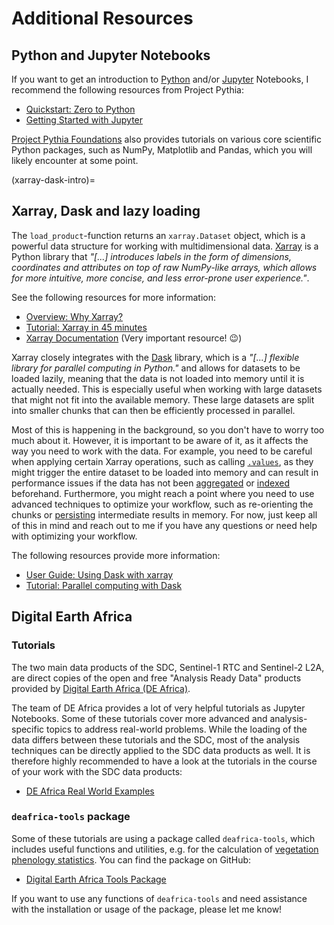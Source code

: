 # Additional Resources

## Python and Jupyter Notebooks 

If you want to get an introduction to [Python](https://www.python.org/) and/or 
[Jupyter](https://jupyter.org/) Notebooks, I recommend the following resources from 
Project Pythia:
- [Quickstart: Zero to Python](https://foundations.projectpythia.org/foundations/quickstart.html)
- [Getting Started with Jupyter](https://foundations.projectpythia.org/foundations/getting-started-jupyter.html)

[Project Pythia Foundations](https://foundations.projectpythia.org/landing-page.html) 
also provides tutorials on various core scientific Python packages, such as NumPy, 
Matplotlib and Pandas, which you will likely encounter at some point.

(xarray-dask-intro)=
## Xarray, Dask and lazy loading

The `load_product`-function returns an `xarray.Dataset` object, which is a 
powerful data structure for working with multidimensional data. [Xarray](https://xarray.dev/) 
is a Python library that _"[...] introduces labels in the form of dimensions, 
coordinates and attributes on top of raw NumPy-like arrays, which allows for more 
intuitive, more concise, and less error-prone user experience."_. 

See the following resources for more information:
- [Overview: Why Xarray?](https://docs.xarray.dev/en/latest/getting-started-guide/why-xarray.html)
- [Tutorial: Xarray in 45 minutes](https://tutorial.xarray.dev/overview/xarray-in-45-min.html)
- [Xarray Documentation](https://docs.xarray.dev/en/latest/index.html) (Very important resource! 😉)

Xarray closely integrates with the [Dask](https://dask.org/) library, which is a 
_"[...] flexible library for parallel computing in Python."_ and allows for 
datasets to be loaded lazily, meaning that the data is not loaded into memory 
until it is actually needed. This is especially useful when working with large 
datasets that might not fit into the available memory. These large datasets are split 
into smaller chunks that can then be efficiently processed in parallel. 

Most of this is happening in the background, so you don't have to worry too much about 
it. However, it is important to be aware of it, as it affects the way you need to 
work with the data. For example, you need to be careful when applying certain 
Xarray operations, such as calling [`.values`](https://docs.xarray.dev/en/latest/generated/xarray.DataArray.values.html#xarray.DataArray.values), 
as they might trigger the entire dataset to be loaded into memory and can result in 
performance issues if the data has not been [aggregated](https://docs.xarray.dev/en/latest/api.html#aggregation) 
or [indexed](https://docs.xarray.dev/en/latest/user-guide/indexing.html) beforehand. 
Furthermore, you might reach a point where you need to use advanced techniques 
to optimize your workflow, such as re-orienting the chunks or [persisting](https://docs.dask.org/en/latest/best-practices.html#persist-when-you-can) 
intermediate results in memory. For now, just keep all of this in mind and reach 
out to me if you have any questions or need help with optimizing your workflow. 

The following resources provide more information:
- [User Guide: Using Dask with xarray](https://docs.xarray.dev/en/latest/user-guide/dask.html#using-dask-with-xarray)
- [Tutorial: Parallel computing with Dask](https://tutorial.xarray.dev/intermediate/xarray_and_dask.html#parallel-computing-with-dask)

## Digital Earth Africa

### Tutorials

The two main data products of the SDC, Sentinel-1 RTC and Sentinel-2 L2A, are direct 
copies of the open and free "Analysis Ready Data" products provided by [Digital Earth Africa (DE Africa)](https://www.digitalearthafrica.org/).

The team of DE Africa provides a lot of very helpful tutorials as Jupyter Notebooks. 
Some of these tutorials cover more advanced and analysis-specific topics to address 
real-world problems. While the loading of the data differs between these tutorials and 
the SDC, most of the analysis techniques can be directly applied to the SDC data 
products as well. It is therefore highly recommended to have a look at the tutorials in 
the course of your work with the SDC data products: 
- [DE Africa Real World Examples](https://docs.digitalearthafrica.org/en/latest/sandbox/notebooks/Real_world_examples/index.html)

### `deafrica-tools` package

Some of these tutorials are using a package called `deafrica-tools`, which includes 
useful functions and utilities, e.g. for the calculation of [vegetation phenology statistics](https://docs.digitalearthafrica.org/en/latest/sandbox/notebooks/Real_world_examples/Phenology_optical.html). You can find the package on GitHub:
- [Digital Earth Africa Tools Package](https://github.com/digitalearthafrica/deafrica-sandbox-notebooks/tree/main/Tools)

If you want to use any functions of `deafrica-tools` and need assistance with the 
installation or usage of the package, please let me know!
